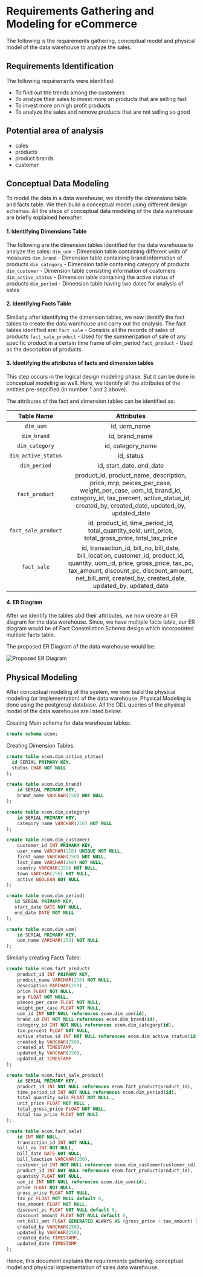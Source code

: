# Requirements Gathering and Modeling for eCommerce
The following is the requirements gathering, conceptual model and physical model of the data warehouse to analyze the sales.

## Requirements Identification
The following requirements were identified:
- To find out the trends among the customers
- To analyze their sales to invest more on products that are selling fast 
- To invest more on high profit products
- To analyze the sales and remove products that are not selling so good

## Potential area of analysis
- sales
- products
- product brands
- customer

## Conceptual Data Modeling

To model the data in a data warehouse, we identify the dimensions table and facts table. We then build a conceptual model using different design schemas. All the steps of conceptual data modeling of the data warehouse are briefly explained hereafter.

#### 1. Identifying Dimensions Table
The following are the dimension tables identified for the data warehouse to analyze the sales:
```dim_uom``` - Dimension table containing different units of measures
```dim_brand``` - Dimension table containing brand information of products
```dim_category``` - Dimension table containing category of products
```dim_customer``` - Dimension table consisting information of customers
```dim_active_status``` - Dimension table containing the active status of products
```dim_period``` - Dimension table having two dates for analysis of sales

#### 2. Identifying Facts Table
Similarly after identifying the dimension tables, we now identify the fact tables to create the data warehouse and carry out the analysis. The fact tables identified are:
```fact_sale``` - Consists all the records of sales of products 
```fact_sale_product``` - Used for the summerization of sale of any specific product in a certain time frame of dim_period
```fact_product``` - Used as the description of products 

#### 3. Identifying the attributes of facts and dimension tables
This step occurs in the logical design modeling phase. But it can be done in conceptual modeling as well. Here, we identify all tha attributes of the entities pre-sepcified (in number 1 and 2 above).

The attributes of the fact and dimension tables can be identified as:

| Table Name | Attributes | 
| :---: | :---: | 
| ```dim_uom``` | id, uom_name | 
| ```dim_brand``` | id, brand_name | 
| ```dim_category``` | id, category_name | 
| ```dim_active_status``` | id, status | 
| ```dim_period``` | id, start_date, end_date | 
| ```fact_product``` | product_id, product_name, description, price, mrp, peices_per_case, weight_per_case, uom_id, brand_id, category_id, tax_percent, active_status_id, created_by, created_date, updated_by, updated_date | 
|```fact_sale_product```|id, product_id, time_period_id, total_quantity_sold, unit_price, total_gross_price, total_tax_price|
|```fact_sale```|id, transaction_id, bill_no, bill_date, bill_location, customer_id, product_id, quantity, uom_id, price, gross_price, tax_pc, tax_amount, discount_pc, discount_amount, net_bill_amt, created_by, created_date, updated_by, updated_date|

#### 4. ER Diagram
After we identify the tables abd their attributes, we now create an ER diagram for the data warehouse. Since, we have multiple facts table, our ER diagram would be of Fact Constellation Schema design which incorporated multiple facts table.

The proposed ER Diagram of the data warehouse would be:

![Proposed ER Diagram](data-warehouse-design.drawio.png)

## Physical Modeling

After conceptual modeling of the system, we now build the physical modeling (or implementation) of the data warehouse. Physical Modeling is done using the postgresql database. All the DDL queries of the physical model of the data warehouse are listed below:

Creating Main schema for data warehouse tables:
```sql
create schema ecom;
```
Creating Dimension Tables:
```sql
create table ecom.dim_active_status(
  id SERIAL PRIMARY KEY,
  status CHAR NOT NULL
);
```

```sql
create table ecom.dim_brand(
    id SERIAL PRIMARY KEY,
    brand_name VARCHAR(250) NOT NULL
);
```
```sql
create table ecom.dim_category(
    id SERIAL PRIMARY KEY,
    category_name VARCHAR(250) NOT NULL
);
```
```sql
create table ecom.dim_customer(
    customer_id INT PRIMARY KEY,
    user_name VARCHAR(250) UNIQUE NOT NULL,
    first_name VARCHAR(250) NOT NULL,
    last_name VARCHAR(250) NOT NULL,
    country VARCHAR(250) NOT NULL,
    town VARCHAR(250) NOT NULL,
    active BOOLEAN NOT NULL
);
```
```sql
create table ecom.dim_period(
   id SERIAL PRIMARY KEY,
   start_date DATE NOT NULL,
   end_date DATE NOT NULL
);
```
```sql
create table ecom.dim_uom(
    id SERIAL PRIMARY KEY,
    uom_name VARCHAR(250) NOT NULL
);
```
Similarly creating Facts Table: 
```sql
create table ecom.fact_product(
    product_id INT PRIMARY KEY,
    product_name VARCHAR(250) NOT NULL,
    description VARCHAR(250) ,
    price FLOAT NOT NULL,
    mrp FLOAT NOT NULL,
    pieces_per_case FLOAT NOT NULL,
    weight_per_case FLOAT NOT NULL,
    uom_id INT NOT NULL references ecom.dim_uom(id),
    brand_id INT NOT NULL references ecom.dim_brand(id),
    category_id INT NOT NULL references ecom.dim_category(id),
    tax_percent FLOAT NOT NULL,
    active_status_id INT NOT NULL references ecom.dim_active_status(id),
    created_by VARCHAR(250),
    created_at TIMESTAMP,
    updated_by VARCHAR(250),
    updated_at TIMESTAMP
);
```
```sql
create table ecom.fact_sale_product(
    id SERIAL PRIMARY KEY,
    product_id INT NOT NULL references ecom.fact_product(product_id),
    time_period_id INT NOT NULL references ecom.dim_period(id),
    total_quantity_sold FLOAT NOT NULL ,
    unit_price FLOAT NOT NULL ,
    total_gross_price FLOAT NOT NULL,
    total_tax_price FLOAT NOT NULl
);
```
```sql
create table ecom.fact_sale(
    id INT NOT NULL,
    transaction_id INT NOT NULL,
    bill_no INT NOT NULL,
    bill_date DATE NOT NULL,
    bill_loaction VARCHAR(250),
    customer_id INT NOT NULL references ecom.dim_customer(customer_id),
    product_id INT NOT NULL references ecom.fact_product(product_id),
    quantity FLOAT NOT NULL,
    uom_id INT NOT NULL references ecom.dim_uom(id),
    price FLOAT NOT NULL,
    gross_price FLOAT NOT NULL,
    tax_pc FLOAT NOT NULL default 0,
    tax_amount FLOAT NOT NULL,
    discount_pc FLOAT NOT NULL default 0,
    discount_amount FLOAT NOT NULL default 0,
    net_bill_amt FLOAT GENERATED ALWAYS AS (gross_price + tax_amount) STORED,
    created_by VARCHAR(250),
    updated_by VARCHAR(250),
    created_date TIMESTAMP,
    updated_date TIMESTAMP
);
```

Hence, this document explains the requirements gathering, conceptual model and physical implementation of sales data warehouse.
